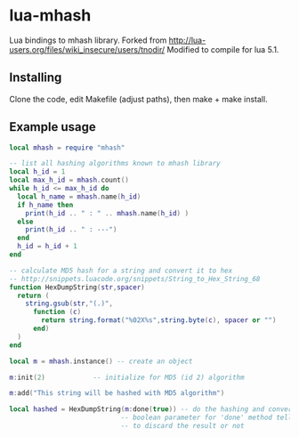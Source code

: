 lua-mhash
=========

Lua bindings to mhash library. Forked from http://lua-users.org/files/wiki_insecure/users/tnodir/
Modified to compile for lua 5.1.

Installing
----------

Clone the code, edit Makefile (adjust paths), then make + make install.

Example usage
--------------

```lua
local mhash = require "mhash"

-- list all hashing algorithms known to mhash library
local h_id = 1
local max_h_id = mhash.count()
while h_id <= max_h_id do
  local h_name = mhash.name(h_id)
  if h_name then
    print(h_id .. " : " .. mhash.name(h_id) )
  else
    print(h_id .. " : ---")
  end
  h_id = h_id + 1
end

-- calculate MD5 hash for a string and convert it to hex
-- http://snippets.luacode.org/snippets/String_to_Hex_String_68
function HexDumpString(str,spacer)
  return (
    string.gsub(str,"(.)",
      function (c)
        return string.format("%02X%s",string.byte(c), spacer or "")
      end)
  )
end

local m = mhash.instance() -- create an object

m:init(2)            -- initialize for MD5 (id 2) algorithm

m:add("This string will be hashed with MD5 algorithm")

local hashed = HexDumpString(m:done(true)) -- do the hashing and convert to hex
                            -- boolean parameter for 'done' method tells whether
                            -- to discard the result or not
```
